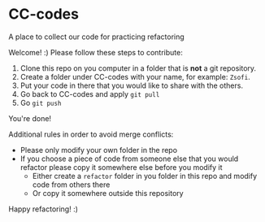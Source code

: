 # CC-codes
A place to collect our code for practicing refactoring

Welcome! :) Please follow these steps to contribute:

1. Clone this repo on you computer in a folder that is **not** a git repository.
2. Create a folder under CC-codes with your name, for example: `Zsofi`.
3. Put your code in there that you would like to share with the others.
4. Go back to CC-codes and apply `git pull`
5. Go `git push`

You're done!

Additional rules in order to avoid merge conflicts:
* Please only modify your own folder in the repo
* If you choose a piece of code from someone else that you would refactor please copy it somewhere else before you modify it
  * Either create a `refactor` folder in you folder in this repo and modify code from others there
  * Or copy it somewhere outside this repository

Happy refactoring! :)
